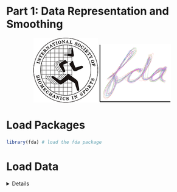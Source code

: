 Part 1: Data Representation and Smoothing
================

<center>

![](../logo/isbs-logo.png) ![](../logo/fda-logo.png)

</center>

# Load Packages

``` r
library(fda) # load the fda package
```

# Load Data

<details>

**Solution**

- Bullet point

``` r
# code
x <- 1
```

</details>
